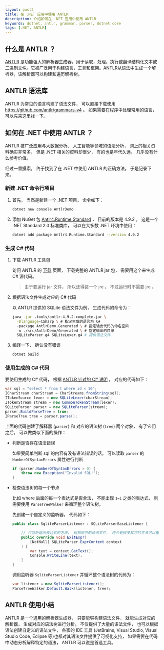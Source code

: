 ```yaml
---
layout: post2
title: 在 .NET 应用中使用 ANTLR
description: 介绍如何在 .NET 应用中使用 ANTLR
keywords: dotnet, antlr, grammar, parser, dotnet core
tags: [.NET, ANTLR]
---
```


## 什么是 ANTLR ？

[ANTLR](https://www.antlr.org/) 是功能强大的解析器生成器，用于读取，处理，执行或翻译结构化文本或二进制文件。它被广泛用于构建语言，工具和框架。ANTLR从语法中生成一个解析器，该解析器可以构建和遍历解析树。

## ANTLR 语法库

ANTLR 为常见的语言构建了语法文件， 可以直接下载使用 <https://github.com/antlr/grammars-v4> 。 如果需要在程序中处理常用的语言， 可以先来这里找一下。

## 如何在 .NET 中使用 ANTLR ？

ANTLR 被广泛应用与大数据分析、 人工智能等领域的语法分析， 网上的相关资料确实非常多， 但是 .NET 相关的资料却很少， 有的也是年代久远， 几乎没有什么参考价值。

经过一番摸索， 终于找到了在 .NET 中使用 ANTLR 的正确方法， 于是记录下来。

### 新建 .NET 命令行项目

1. 首先， 当然是新建一个 .NET 项目， 命令如下：

   ```sh
   dotnet new console AntlrDemo
   ```

2. 添加 NuGet 包 [Antlr4.Runtime.Standard](https://www.nuget.org/packages/Antlr4.Runtime.Standard/) ， 目前的版本是 4.9.2 ， 这是一个 .NET Standard 2.0 标准类库， 可以在大多数 .NET 环境中使用：

   ```sh
   dotnet add package Antlr4.Runtime.Standard --version 4.9.2
   ```

### 生成 C# 代码

1. 下载 ANTLR 工具包

   访问 ANTLR 的 [下载](https://www.antlr.org/download.html) 页面， 下载完整的 ANTLR jar 包， 需要用这个来生成 C# 源代码。

   > 由于要运行 jar 文件， 所以还得装一个 jre ， 不过运行时不需要 jre 。

2. 根据语法文件生成对应的 C# 代码

   以 ANTLR 提供的 SQLite 语法文件为例， 生成代码的命令为：

   ```sh
   java -jar .tools/antlr-4.9.2-complete.jar \
     -Dlanguage=CSharp \ # 指定生成的语言为 C#
     -package AntlrDemo.Generated \ # 指定输出代码的命名空间
     -o ./src/AntlrDemo/Generated \ # 指定输出的目录
     SQLiteParser.g4 SQLiteLexer.g4 # 提供语法文件
   ```

3. 编译一下， 确认没有错误

   ```sh
   dotnet build
   ```

### 使用生成的 C# 代码

要使用生成的 C# 代码， 根据 [ANTLR 针对的 C# 说明](https://github.com/antlr/antlr4/blob/master/doc/csharp-target.md) ， 对应的代码如下：

```c#
var sql = "select * from t where id < 10";
ICharStream charStream = CharStreams.fromString(sql);
ITokenSource lexer = new SQLiteLexer(charStream);
ITokenStream stream = new CommonTokenStream(lexer);
SQLiteParser parser = new SQLiteParser(stream);
parser.BuildParseTree = true;
IParseTree tree = parser.parse();
```

上面的代码创建了解释器 (`parser`) 和 对应的语法树 (`tree`) 两个对象， 有了它们之后， 可以做类似下面的操作：

- 判断是否存在语法错误

  如果要简单判断 sql 的内容有没有语法错误的话， 可以读取 `parser` 的 `NumberOfSyntaxErrors` 属性进行判断

  ```c#
  if (parser.NumberOfSyntaxErrors > 0) {
      throw new Exception("Invalid SQL!");
  }
  ```

- 检查语法树的每一个节点

  比如 where 后面的每一个表达式是否合法， 不能出现 `1=1` 之类的表达式， 则需要使用 `ParseTreeWalker` 来循环整个语法树。

  先创建一个自定义的监听器， 代码如下：

  ```c#
  public class SqliteParserListener : SQLiteParserBaseListener {

      // 只监听退出表达式的方法， 根据提供的语法文件， 还会有很多其它的方法可以重写。
      public override void ExitExpr(
          [NotNull] SQLiteParser.ExprContext context
      ) {
          var text = context.GetText();
          Console.WriteLine(text);
      }
  }
  ```

  调用监听器 `SqliteParserListener` 并循环整个语法树的代码为：

  ```c#
  var listener = new SqliteParserListener();
  ParseTreeWalker.Default.Walk(listener, tree);
  ```

## ANTLR 使用小结

ANTLR 是一个通用的解析器生成器， 只要能够构建语法文件， 就能生成对应的解析器， 生成对应的语法树进行分析。 不仅提供了大量的语法文件， 也可以根据语法创建自定义的语法文件， 各家的 IDE 工具 (JetBrains, Visual Studio, Visual Studio Code, Eclipse 等)也都对其语法文件提供了可视化支持， 如果需要在代码中动态分析解释特定的语法， ANTLR 可以说是首选工具。
